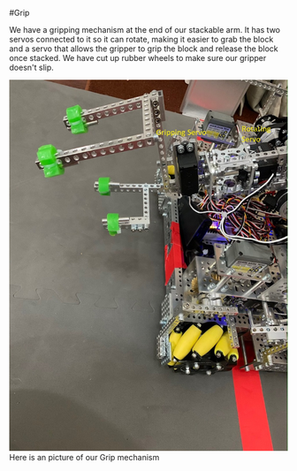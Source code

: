 #Grip

We have a gripping mechanism at the end of our stackable arm. It has two servos connected to it so it can rotate, making it easier to grab the block and a servo that allows the gripper to grip the block and release the block once stacked. We have cut up rubber wheels to make sure our gripper doesn't slip.


![Gripper](Gripper.jpg)
Here is an picture of our Grip mechanism
